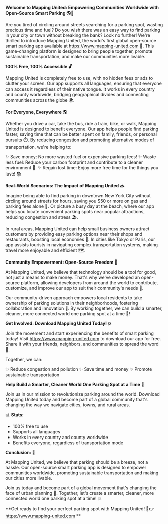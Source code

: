 **Welcome to Mapping United: Empowering Communities Worldwide with Open-Source Smart Parking 🌎🚗**

Are you tired of circling around streets searching for a parking spot, wasting precious time and fuel? Do you wish there was an easy way to find parking in your city or town without breaking the bank? Look no further! We're thrilled to introduce Mapping United, the world's first global open-source smart parking app available at https://www.mapping-united.com 📲. This game-changing platform is designed to bring people together, promote sustainable transportation, and make our communities more livable.

**100% Free, 100% Accessible 🔓**

Mapping United is completely free to use, with no hidden fees or ads to clutter your screen. Our app supports all languages, ensuring that everyone can access it regardless of their native tongue. It works in every country and county worldwide, bridging geographical divides and connecting communities across the globe 🌍.

**For Everyone, Everywhere 🌎**

Whether you drive a car, take the bus, ride a train, bike, or walk, Mapping United is designed to benefit everyone. Our app helps people find parking faster, saving time that can be better spent on family, friends, or personal pursuits ⏱️. By reducing congestion and promoting alternative modes of transportation, we're helping to:

✨ Save money: No more wasted fuel or expensive parking fees!
✨ Waste less fuel: Reduce your carbon footprint and contribute to a cleaner environment 🌿.
✨ Regain lost time: Enjoy more free time for the things you love! 📚

**Real-World Scenarios: The Impact of Mapping United 🔜**

Imagine being able to find parking in downtown New York City without circling around streets for hours, saving you $50 or more on gas and parking fees alone 🤑. Or picture a busy day at the beach, where our app helps you locate convenient parking spots near popular attractions, reducing congestion and stress 🏖️.

In rural areas, Mapping United can help small business owners attract customers by providing easy parking options near their shops and restaurants, boosting local economies 💸. In cities like Tokyo or Paris, our app assists tourists in navigating complex transportation systems, making travel more enjoyable and efficient 🗺️.

**Community Empowerment: Open-Source Freedom 🌟**

At Mapping United, we believe that technology should be a tool for good, not just a means to make money. That's why we've developed an open-source platform, allowing developers from around the world to contribute, customize, and improve our app to suit their community's needs 🤝.

Our community-driven approach empowers local residents to take ownership of parking solutions in their neighborhoods, fostering collaboration and innovation 🔑. By working together, we can build a smarter, cleaner, more connected world one parking spot at a time 🌟!

**Get Involved: Download Mapping United Today! 💥**

Join the movement and start experiencing the benefits of smart parking today! Visit https://www.mapping-united.com to download our app for free. Share it with your friends, neighbors, and communities to spread the word 📢.

Together, we can:

✨ Reduce congestion and pollution
✨ Save time and money
✨ Promote sustainable transportation

**Help Build a Smarter, Cleaner World One Parking Spot at a Time 🌟**

Join us in our mission to revolutionize parking around the world. Download Mapping United today and become part of a global community that's changing the way we navigate cities, towns, and rural areas.

📊 **Stats:**

* 100% free to use
* Supports all languages
* Works in every country and county worldwide
* Benefits everyone, regardless of transportation mode

**Conclusion: 🌟**

At Mapping United, we believe that parking should be a breeze, not a hassle. Our open-source smart parking app is designed to empower communities worldwide, promoting sustainable transportation and making our cities more livable.

Join us today and become part of a global movement that's changing the face of urban planning 🌆. Together, let's create a smarter, cleaner, more connected world one parking spot at a time! 💥

**Get ready to find your perfect parking spot with Mapping United! 🚗👉 https://www.mapping-united.com **